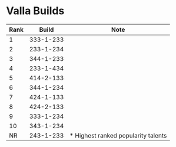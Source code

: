 # Valla Builds

Rank | Build     | Note
---- | -----     | ----
  1  | 333-1-233 | 
  2  | 233-1-234 | 
  3  | 344-1-233 | 
  4  | 233-1-434 | 
  5  | 414-2-133 | 
  6  | 344-1-234 | 
  7  | 424-1-133 | 
  8  | 424-2-133 | 
  9  | 333-1-234 | 
  10 | 343-1-234 | 
  NR | 243-1-233 | * Highest ranked popularity talents

